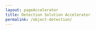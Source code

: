 ```yaml
---
layout: pageAccelerator
title: Detection Solution Accelerator
permalink: /object-detection/
---
```


<script>
    //TODO: These are variables that must be declared and overridden in the specific single accelerator page

    //Variables for this specific single accelerator page, to centralize re-used variables
    const textPageTitle = "Detection Solution Accelerator";
    const htmlPageDescription = `Uses computer vision for object or defect detection and includes edge deployment capabilities`;
    const srcHeaderImage = "{{site.baseurl}}/images/object-detection/CLO19_azureKinectDK_008.jpg";
    const linkAccessAcceleratorRepo = "https://github.com/microsoft/dstoolkit-objectdetection-tensorflow-azureml";
    const listPrereqs = ["Access to an Azure Subscription",
        "Access to an Azure DevOps Subscription",
        "Service Principal Account"];
    const listIndustries = ["Manufacturing",
        "Retail",
        "Health",
        "Aviation"];
    const listUseCases = ["Computer Vision object detection use-cases, with cloud or edge model deployment requirements:",
        "Quality control",
        "Defect detection",
        "Object detection"];
    const htmlAcceleratorDescription = 
        `<p style="margin-top: 30px; text-decoration: none;">
            The detection solution accelerator provides a pre-packaged solution to train, deploy and monitor custom object detection models using the TensorFlow object detection framework within Azure ML.
            <br/><br/>
            The aim is to bring State-of-the-art (SOTA) object detection models quickly into production scenarios particularly around the use of defect detection as seen in many quality control scenarios.
            <br/><br/>
            Image Recognition aims to recognize and identify objects in images as well as understanding the content and context. TensorFlow object recognition algorithms classify and identify arbitrary objects within larger images. This is usually used in engineering applications such as social networks for photo tagging. By analyzing thousands of photos of trees for example, the technology can learn to identify a tree in an image it has never seen before. 
            <br/><br/>
            Details of the accelerator:
            <ul>
                <li>Leverages the <a href="/ml-ops/" target="_blank">ML Ops accelerator</a> to provide a configurable and re-usable solution accelerator for computer vision detection use-cases.</li>
                <li>Can deploy the computer vision model as a consumable service endpoint in the cloud (Azure). </li>
                <li>Train models using <a href="https://github.com/tensorflow/models/tree/master/research/object_detection" target="_blank">TensorFlow Object Detection API</a> leveraging transfer learning with <a href="https://github.com/tensorflow/models/blob/master/research/object_detection/g3doc/tf2_detection_zoo.md" target="_blank">model zoo</a> pre-trained models. </li>
                <li>Uses Azure ML, Azure DevOps and TensorFlow. </li>
            </ul>
        </p>`;

    const listAcceleratorGuidanceVideoURLs = ["n/a"];

    const listLinksRelatedAccelerators = ["n/a"];
    
    const linkContributingGuide = "n/a";

    const listTechnologies = ["Azure Machine Learning",
        "Azure DevOps",
        "Key Vault",
        "Azure Compute Instance",
        "Azure Compute Cluster",
        "Azure Container Instance",
        "Azure Kubernetes Services",
        "TensorFlow"];

    const htmlArchitectureSection = `<img src="{{site.baseurl}}/images/object-detection/Architecture.png" alt="architecture">`;
    const htmlBranchingStrategySection = `<img src="{{site.baseurl}}/images/object-detection/Branching-Strategy.png" alt="Branching Strategy">`;
    const htmlAcceleratorComponents = `<img src="{{site.baseurl}}/images/object-detection/Code-blueprint.png" alt="Code blueprint">`;
    const htmlKeyAcceleratorFiles = `n/a`;
    const htmlLiveDemoSection = `n/a`;
    const htmlRepoStructureSection = `n/a`;

    //boolean variables to show / hide sections of the page
    const toHide_AcceleratorGuidanceSection = true;
    const toHide_RelatedAccelerators = true;
    const toHide_ContributingGuide = true;
    const toHide_ArchitectureSection = false;
    const toHide_BranchingStrategySection = false;
    const toHide_AcceleratorComponents = false;
    const toHide_KeyAcceleratorFiles = true;
    const toHide_LiveDemoSection = true;
    const toHide_RepoStructureSection = true;
</script>

<script src="{{site.baseurl}}/scripts/script-setsingleacceleratorpagecontents.js" type="text/javascript"></script>